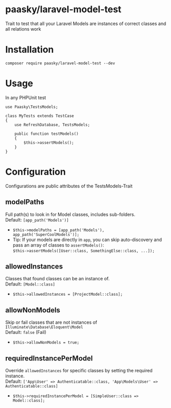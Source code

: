 # paasky/laravel-model-test
Trait to test that all your Laravel Models are instances of correct classes and all relations work

# Installation
`composer require paasky/laravel-model-test --dev`

# Usage
In any PHPUnit test
```
use Paasky\TestsModels;

class MyTests extends TestCase
{
    use RefreshDatabase, TestsModels;
    
    public function testModels()
    {
        $this->assertModels();
    }
}
```

# Configuration

Configurations are public attributes of the TestsModels-Trait

## modelPaths
Full path(s) to look in for Model classes, includes sub-folders.  
Default: `[app_path('Models')]`
- `$this->modelPaths = [app_path('Models'), app_path('SuperCoolModels')];`
- Tip: If your models are directly in `app`, you can skip auto-discovery and pass an array of classes to `assertModels()`:   
`$this->assertModels([User::class, SomethingElse::class, ...]);`

## allowedInstances
Classes that found classes can be an instance of.  
Default: `[Model::class]`
- `$this->allowedInstances = [ProjectModel::class];`

## allowNonModels
Skip or fail classes that are not instances of `Illuminate\Database\Eloquent\Model`  
Default: `false` (Fail)
- `$this->allowNonModels = true;`

## requiredInstancePerModel
Override `allowedInstances` for specific classes by setting the required instance.  
Default: `['App\User' => Authenticatable::class, 'App\Models\User' => Authenticatable::class]`
- `$this->requiredInstancePerModel = [SimpleUser::class => Model::class];`